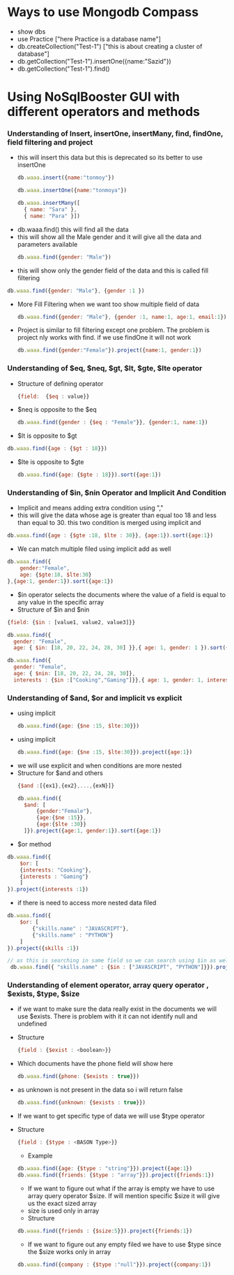 # Ways to use Mongodb Compass
- show dbs
- use Practice ["here Practice is a database name"]
- db.createCollection("Test-1") ["this is about creating a cluster of database"]
- db.getCollection("Test-1").insertOne({name:"Sazid"})
- db.getCollection("Test-1").find()

# Using NoSqlBooster GUI with different operators and methods
### Understanding of Insert, insertOne, insertMany, find, findOne, field filtering and project 
- this will insert this data but this is deprecated so its better to use insertOne
  ```javascript
  db.waaa.insert({name:"tonmoy"})
  ```
  ```javascript
  db.waaa.insertOne({name:"tonmoya"})
  ```
  ```javascript
  db.waaa.insertMany([
    { name: "Sara" },
    { name: "Para" }])
    ```
- db.waaa.find() this will find all the data 
- this will show all the Male gender and it will give all the data and parameters available
  ```javascript 
  db.waaa.find({gender: "Male"})
  ```
- this will show  only the gender field of the data and this is called fill filtering
 ```javascript
 db.waaa.find({gender: "Male"}, {gender :1 })
 ```
- More Fill Filtering when we want too show multiple field of data 
  ```javascript
  db.waaa.find({gender: "Male"}, {gender :1, name:1, age:1, email:1})
  ```
- Project is similar to fill filtering except one problem. The problem is project nly works with find. if we use findOne it will not work 
  ```javascript
  db.waaa.find({gender:"Female"}).project({name:1, gender:1})
  ``` 

### Understanding of $eq, $neq, $gt, $lt, $gte, $lte operator
- Structure of defining operator 
  ```javascript
  {field:  {$eq : value}}
  ```
- $neq is opposite to the $eq
  ```javascript
  db.waaa.find({gender : {$eq : "Female"}}, {gender:1, name:1})
  ```
- $lt is opposite to $gt
```javascript
db.waaa.find({age : {$gt : 18}})  
```
- $lte is opposite to $gte
  ```javascript
  db.waaa.find({age: {$gte : 18}}).sort({age:1}) 
  ```

### Understanding of $in, $nin Operator and Implicit And Condition
- Implicit and means adding extra condition using ","
- this will give the data whose age is greater than equal too 18 and less than equal to 30. this two condition is merged using implicit and
```javascript
db.waaa.find({age : {$gte :18, $lte : 30}}, {age:1}).sort({age:1})
```  
- We can match multiple filed using implicit add as well 
```javascript
db.waaa.find({
    gender:"Female",
    age: {$gte:18, $lte:30}
},{age:1, gender:1}).sort({age:1})
```  
- $in operator selects the documents where the value of a field is equal to any value in the specific array
- Structure of $in and $nin 
```javascript
{field: {$in : [value1, value2, value3]}}
```
  
  ```javascript
  db.waaa.find({
    gender: "Female",
    age: { $in: [18, 20, 22, 24, 28, 30] }},{ age: 1, gender: 1 }).sort({ age: 1 })
  ```
  ```javascript
  db.waaa.find({
    gender: "Female",
    age: { $nin: [18, 20, 22, 24, 28, 30]},
    interests : {$in :["Cooking","Gaming"]}},{ age: 1, gender: 1, interests:1 }).sort({ age: 1 })
  ```

### Understanding of $and, $or and implicit vs explicit
- using implicit 
  ```javascript
  db.waaa.find({age: {$ne :15, $lte:30}})
  ```
- using implicit 
  ```javascript
  db.waaa.find({age: {$ne :15, $lte:30}}).project({age:1})
  ```
- we will use explicit and when conditions are more nested 
- Structure for $and and others
  ```javascript
  {$and :[{ex1},{ex2},...,{exN}]}
  ```
  ```javascript
  db.waaa.find({
    $and: [
        {gender:"Female"},
        {age:{$ne :15}},
        {age:{$lte :30}}
    ]}).project({age:1, gender:1}).sort({age:1})
  ```
- $or method 
```JAVASCRIPT
db.waaa.find({
    $or: [
    {interests: "Cooking"},
    {interests : "Gaming"}
    ]
}).project({interests :1})
```

- if there is need to access more nested data filed 
```javascript
db.waaa.find({
    $or: [
        {"skills.name" : "JAVASCRIPT"},
        {"skills.name" : "PYTHON"}
    ]
}).project({skills :1})

// as this is searching in same field so we can search using $in as well
 db.waaa.find({ "skills.name" : {$in : ["JAVASCRIPT", "PYTHON"]}}).project({"skills.name":1})
```
### Understanding of element operator, array query operator , $exists, $type, $size 
- if we want to make sure the data really exist in the documents we will use $exists. There is problem with it it can not identify null and undefined
- Structure 
  ```javascript
  {field : {$exist : <boolean>}}
  ```
- Which documents have the phone field will show here 
  ```javascript
  db.waaa.find({phone: {$exists : true}})
  ```
- as unknown is not present in the data so i will return false   
  ```javascript
  db.waaa.find({unknown: {$exists : true}})
  ```

- If we want to get specific type of data we will use $type operator
- Structure 
  ```javascript
  {field : {$type : <BASON Type>}}
  ```
  - Example
  ```javascript
  db.waaa.find({age: {$type : "string"}}).project({age:1})
  db.waaa.find({friends: {$type : "array"}}).project({friends:1})
  ```

  - If we want to figure out what if the array is empty we have to use array query operator $size. If will mention specific $size it will give us the exact sized array
  - size is used only in array
  - Structure 
  ```javascript
  db.waaa.find({friends : {$size:5}}).project({friends:1})
  ```
  - If we want to figure out any empty filed we have to use $type since the $size works only in array
  ```javascript
  db.waaa.find({company : {$type :"null"}}).project({company:1})
  ``` 